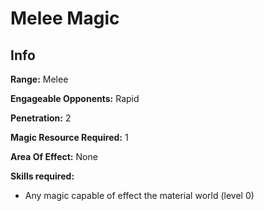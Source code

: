 # Melee Magic

## Info

**Range:** Melee

**Engageable Opponents:** Rapid

**Penetration:** 2

**Magic Resource Required:** 1

**Area Of Effect:** None

**Skills required:**

- Any magic capable of effect the material world (level 0)
